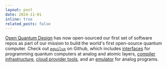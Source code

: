 ```yaml
---
layout: post
date: 2024-11-01
inline: true
related_posts: false
---
```


[Open Quantum Design](https://openquantumdesign.org/) has now open-sourced our first set of software repos as part of our mission to build the world's first open-source quantum computer. 
Check out [`equilux`](https://github.com/OpenQuantumDesign/equilux) on Github, which 
includes [interfaces](https://github.com/OpenQuantumDesign/oqd-core) for programming quantum computers at analog and atomic layers,
[compiler infrastructure](https://github.com/OpenQuantumDesign/oqd-compiler-infrastructure),
[cloud provider tools](https://github.com/OpenQuantumDesign/oqd-cloud),
and an [emulator](https://github.com/OpenQuantumDesign/oqd-analog-emulator) for analog programs.
